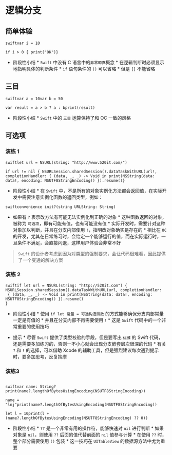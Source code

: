 # 逻辑分支

## 简单体验

```
swiftvar i = 10

if i > 0 { print("OK")}
```

* 阶段性小结 * `Swift` 中没有 C 语言中的`非零即真`概念 * 在逻辑判断时必须显示地指明具体的判断条件 * `if` 语句条件的 `()` 可以省略 * 但是 `{}` 不能省略

## 三目

```
swiftvar a = 10var b = 50

var result = a > b ? a : bprint(result)
```

* 阶段性小结 * `Swift` 中的 `三目` 运算保持了和 OC 一致的风格

## 可选项

### 演练 1

```
swiftlet url = NSURL(string: "http://www.520it.com/")

if url != nil { NSURLSession.sharedSession().dataTaskWithURL(url!, completionHandler: { (data, _, _) -> Void in print(NSString(data: data!, encoding: NSUTF8StringEncoding)) }).resume()}
```

* 阶段性小结 * 在 `Swift` 中，不是所有的对象实例化方法都会返回值，在实际开发中需要注意实例化函数的返回类型，例如：

 ```
swiftconvenience init?(string URLString: String)
```

 * 如果有 `?` 表示改方法有可能无法实例化到正确的对象 * 这种函数返回的对象，被称为 `可选项`，即有可能有值，也有可能没有值 * 实际开发时，需要针对这种对象加以判断，并且在分支内部使用 `!`，指明改对象确实是存在的 * 相比在 `OC` 的开发，尤其在日常练习时，会给定一个能够运行的值，而在实际运行时，一旦条件不满足，会直接闪退，这样用户体验会非常不好

> `Swift` 的设计者考虑到因为对类型的强制要求，会让代码很难看，因此提供了一个变通的解决方案

### 演练 2

```
swiftif let url = NSURL(string: "http://520it.com") { 
NSURLSession.sharedSession().dataTaskWithURL(url, completionHandler:
 { (data, _, _) -> Void in print(NSString(data: data!, encoding: NSUTF8StringEncoding)) }).resume()
}
```

* 阶段性小结 * 使用 `if let 常量 = 可选构造函数` 的方式能够确保分支内部常量一定是有值的 * 并且在分支内部不再需要使用 `!` * 这是 `Swift` 代码中的一个非常重要的使用技巧

* 提示 * 尽管 `Swift` 提供了类型校验的手段，但是要写出 `优雅` 的 Swift 代码，还是需要多加练习的，否则一不小心就会出现分支嵌套层次很深的代码 * 有关 `?` 和 `!` 的选择，可以借助 Xcode 的辅助工具，但是强烈建议每次遇到提示时，要多加思考，反复揣摩

### 演练3

```

swiftvar name: String?print(name?.lengthOfBytesUsingEncoding(NSUTF8StringEncoding))

name = "lnj"print(name?.lengthOfBytesUsingEncoding(NSUTF8StringEncoding))

let l = 10print(l + (name?.lengthOfBytesUsingEncoding(NSUTF8StringEncoding) ?? 0))
```

* 阶段性小结 * `??` 是一个非常有用的操作符，能够快速对 `nil` 进行判断 * 如果对象是 `nil`，则使用 `??` 后面的值代替前面的 `nil` 值参与计算 * 在使用 `??` 时，整个部分需要使用 `()` 包装 * 这一技巧在 `UITableView` 的数据源方法中尤为重要


